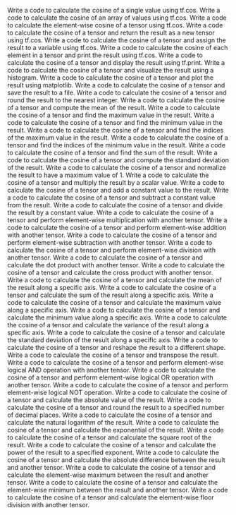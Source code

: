 Write a code to calculate the cosine of a single value using tf.cos.
Write a code to calculate the cosine of an array of values using tf.cos.
Write a code to calculate the element-wise cosine of a tensor using tf.cos.
Write a code to calculate the cosine of a tensor and return the result as a new tensor using tf.cos.
Write a code to calculate the cosine of a tensor and assign the result to a variable using tf.cos.
Write a code to calculate the cosine of each element in a tensor and print the result using tf.cos.
Write a code to calculate the cosine of a tensor and display the result using tf.print.
Write a code to calculate the cosine of a tensor and visualize the result using a histogram.
Write a code to calculate the cosine of a tensor and plot the result using matplotlib.
Write a code to calculate the cosine of a tensor and save the result to a file.
Write a code to calculate the cosine of a tensor and round the result to the nearest integer.
Write a code to calculate the cosine of a tensor and compute the mean of the result.
Write a code to calculate the cosine of a tensor and find the maximum value in the result.
Write a code to calculate the cosine of a tensor and find the minimum value in the result.
Write a code to calculate the cosine of a tensor and find the indices of the maximum value in the result.
Write a code to calculate the cosine of a tensor and find the indices of the minimum value in the result.
Write a code to calculate the cosine of a tensor and find the sum of the result.
Write a code to calculate the cosine of a tensor and compute the standard deviation of the result.
Write a code to calculate the cosine of a tensor and normalize the result to have a maximum value of 1.
Write a code to calculate the cosine of a tensor and multiply the result by a scalar value.
Write a code to calculate the cosine of a tensor and add a constant value to the result.
Write a code to calculate the cosine of a tensor and subtract a constant value from the result.
Write a code to calculate the cosine of a tensor and divide the result by a constant value.
Write a code to calculate the cosine of a tensor and perform element-wise multiplication with another tensor.
Write a code to calculate the cosine of a tensor and perform element-wise addition with another tensor.
Write a code to calculate the cosine of a tensor and perform element-wise subtraction with another tensor.
Write a code to calculate the cosine of a tensor and perform element-wise division with another tensor.
Write a code to calculate the cosine of a tensor and calculate the dot product with another tensor.
Write a code to calculate the cosine of a tensor and calculate the cross product with another tensor.
Write a code to calculate the cosine of a tensor and calculate the mean of the result along a specific axis.
Write a code to calculate the cosine of a tensor and calculate the sum of the result along a specific axis.
Write a code to calculate the cosine of a tensor and calculate the maximum value along a specific axis.
Write a code to calculate the cosine of a tensor and calculate the minimum value along a specific axis.
Write a code to calculate the cosine of a tensor and calculate the variance of the result along a specific axis.
Write a code to calculate the cosine of a tensor and calculate the standard deviation of the result along a specific axis.
Write a code to calculate the cosine of a tensor and reshape the result to a different shape.
Write a code to calculate the cosine of a tensor and transpose the result.
Write a code to calculate the cosine of a tensor and perform element-wise logical AND operation with another tensor.
Write a code to calculate the cosine of a tensor and perform element-wise logical OR operation with another tensor.
Write a code to calculate the cosine of a tensor and perform element-wise logical NOT operation.
Write a code to calculate the cosine of a tensor and calculate the absolute value of the result.
Write a code to calculate the cosine of a tensor and round the result to a specified number of decimal places.
Write a code to calculate the cosine of a tensor and calculate the natural logarithm of the result.
Write a code to calculate the cosine of a tensor and calculate the exponential of the result.
Write a code to calculate the cosine of a tensor and calculate the square root of the result.
Write a code to calculate the cosine of a tensor and calculate the power of the result to a specified exponent.
Write a code to calculate the cosine of a tensor and calculate the absolute difference between the result and another tensor.
Write a code to calculate the cosine of a tensor and calculate the element-wise maximum between the result and another tensor.
Write a code to calculate the cosine of a tensor and calculate the element-wise minimum between the result and another tensor.
Write a code to calculate the cosine of a tensor and calculate the element-wise floor division with another tensor.